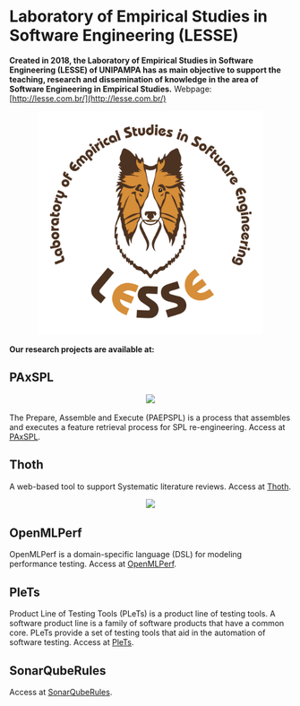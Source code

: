 #  Laboratory of Empirical Studies in Software Engineering (LESSE)

**Created in 2018, the Laboratory of Empirical Studies in Software Engineering (LESSE) of UNIPAMPA has as main objective to support the teaching, research and dissemination of knowledge in the area of Software Engineering in Empirical Studies.** 
Webpage: [http://lesse.com.br/](http://lesse.com.br/)

<p align="center"><img src="https://raw.githubusercontent.com/lesseUnipampa/lesseResearch/master/logolesse.png" width="400"></p>

**Our research projects are available at:**

## PAxSPL 
<p align="center"><img src="https://github.com/HestiaProject/PAxSPL/blob/master/process/img/framework.png" width="200"></p> 

The Prepare, Assemble and Execute (PAEPSPL) is a process that assembles and executes a feature retrieval process for 
SPL re-engineering. Access at [PAxSPL](https://github.com/HestiaProject/PAxSPL).

## Thoth
A web-based tool to support Systematic literature reviews.  Access at [Thoth](https://github.com/ProjetoESE/Thoth).
<p align="center"><img src="http://lesse.com.br/tools/thoth/assets/img/icone.svg" width="100"></p> 

## OpenMLPerf
OpenMLPerf is a domain-specific language (DSL) for modeling performance testing. Access at [OpenMLPerf](https://github.com/ProjetoDSL/Canopus).

## PleTs
Product Line of Testing Tools (PLeTs) is a product line of testing tools. A software product line is a family of software products 
that have a common core. PLeTs provide a set of testing tools that aid in the automation of software testing. 
Access at [PleTs](https://github.com/GiliSchmidt/PleTs-Testing).

## SonarQubeRules
Access at [SonarQubeRules](https://github.com/yuryalencar/SonarQubeRules).








